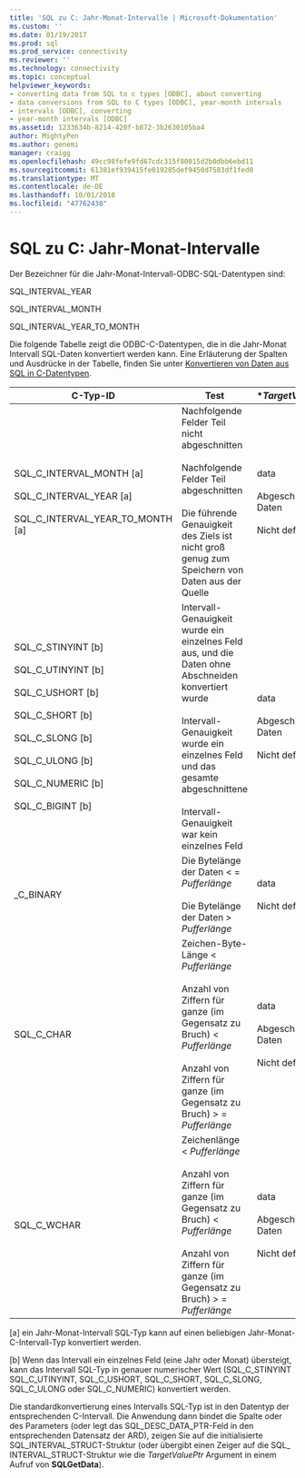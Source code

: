 ```yaml
---
title: 'SQL zu C: Jahr-Monat-Intervalle | Microsoft-Dokumentation'
ms.custom: ''
ms.date: 01/19/2017
ms.prod: sql
ms.prod_service: connectivity
ms.reviewer: ''
ms.technology: connectivity
ms.topic: conceptual
helpviewer_keywords:
- converting data from SQL to c types [ODBC], about converting
- data conversions from SQL to C types [ODBC], year-month intervals
- intervals [ODBC], converting
- year-month intervals [ODBC]
ms.assetid: 1233634b-8214-420f-b872-3b2630105ba4
author: MightyPen
ms.author: genemi
manager: craigg
ms.openlocfilehash: 49cc98fefe9fd67cdc315f80015d2b0dbb6ebd11
ms.sourcegitcommit: 61381ef939415fe019285def9450d7583df1fed0
ms.translationtype: MT
ms.contentlocale: de-DE
ms.lasthandoff: 10/01/2018
ms.locfileid: "47762438"
---
```

# <a name="sql-to-c-year-month-intervals"></a>SQL zu C: Jahr-Monat-Intervalle
Der Bezeichner für die Jahr-Monat-Intervall-ODBC-SQL-Datentypen sind:  
  
 SQL_INTERVAL_YEAR  
  
 SQL_INTERVAL_MONTH  
  
 SQL_INTERVAL_YEAR_TO_MONTH  
  
 Die folgende Tabelle zeigt die ODBC-C-Datentypen, die in die Jahr-Monat Intervall SQL-Daten konvertiert werden kann. Eine Erläuterung der Spalten und Ausdrücke in der Tabelle, finden Sie unter [Konvertieren von Daten aus SQL in C-Datentypen](../../../odbc/reference/appendixes/converting-data-from-sql-to-c-data-types.md).  
  
|C-Typ-ID|Test|**TargetValuePtr*|**StrLen_or_IndPtr*|SQLSTATE|  
|-----------------------|----------|------------------------|----------------------------|--------------|  
|SQL_C_INTERVAL_MONTH [a]<br /><br /> SQL_C_INTERVAL_YEAR [a]<br /><br /> SQL_C_INTERVAL_YEAR_TO_MONTH [a]|Nachfolgende Felder Teil nicht abgeschnitten<br /><br /> Nachfolgende Felder Teil abgeschnitten<br /><br /> Die führende Genauigkeit des Ziels ist nicht groß genug zum Speichern von Daten aus der Quelle|data<br /><br /> Abgeschnittene Daten<br /><br /> Nicht definiert|Länge der Daten in bytes<br /><br /> Länge der Daten in bytes<br /><br /> Nicht definiert|–<br /><br /> 01 S 07<br /><br /> 22015|  
|SQL_C_STINYINT [b]<br /><br /> SQL_C_UTINYINT [b]<br /><br /> SQL_C_USHORT [b]<br /><br /> SQL_C_SHORT [b]<br /><br /> SQL_C_SLONG [b]<br /><br /> SQL_C_ULONG [b]<br /><br /> SQL_C_NUMERIC [b]<br /><br /> SQL_C_BIGINT [b]|Intervall-Genauigkeit wurde ein einzelnes Feld aus, und die Daten ohne Abschneiden konvertiert wurde<br /><br /> Intervall-Genauigkeit wurde ein einzelnes Feld und das gesamte abgeschnittene<br /><br /> Intervall-Genauigkeit war kein einzelnes Feld|data<br /><br /> Abgeschnittene Daten<br /><br /> Nicht definiert|Anzahl der C-Datentyp<br /><br /> Länge der Daten in bytes<br /><br /> Anzahl der C-Datentyp|–<br /><br /> 22003<br /><br /> 22015|  
_C_BINARY|Die Bytelänge der Daten < = *Pufferlänge*<br /><br /> Die Bytelänge der Daten > *Pufferlänge*|data<br /><br /> Nicht definiert|Länge der Daten in bytes<br /><br /> Nicht definiert|–<br /><br /> 22003|  
|SQL_C_CHAR|Zeichen-Byte-Länge < *Pufferlänge*<br /><br /> Anzahl von Ziffern für ganze (im Gegensatz zu Bruch) < *Pufferlänge*<br /><br /> Anzahl von Ziffern für ganze (im Gegensatz zu Bruch) > = *Pufferlänge*|data<br /><br /> Abgeschnittene Daten<br /><br /> Nicht definiert|Anzahl der C-Datentyp<br /><br /> Anzahl der C-Datentyp<br /><br /> Nicht definiert|–<br /><br /> 01004<br /><br /> 22003|  
|SQL_C_WCHAR|Zeichenlänge < *Pufferlänge*<br /><br /> Anzahl von Ziffern für ganze (im Gegensatz zu Bruch) < *Pufferlänge*<br /><br /> Anzahl von Ziffern für ganze (im Gegensatz zu Bruch) > = *Pufferlänge*|data<br /><br /> Abgeschnittene Daten<br /><br /> Nicht definiert|Anzahl der C-Datentyp<br /><br /> Anzahl der C-Datentyp<br /><br /> Nicht definiert|–<br /><br /> 01004<br /><br /> 22003|  
  
 [a] ein Jahr-Monat-Intervall SQL-Typ kann auf einen beliebigen Jahr-Monat-C-Intervall-Typ konvertiert werden.  
  
 [b] Wenn das Intervall ein einzelnes Feld (eine Jahr oder Monat) übersteigt, kann das Intervall SQL-Typ in genauer numerischer Wert (SQL_C_STINYINT SQL_C_UTINYINT, SQL_C_USHORT, SQL_C_SHORT, SQL_C_SLONG, SQL_C_ULONG oder SQL_C_NUMERIC) konvertiert werden.  
  
 Die standardkonvertierung eines Intervalls SQL-Typ ist in den Datentyp der entsprechenden C-Intervall. Die Anwendung dann bindet die Spalte oder des Parameters (oder legt das SQL_DESC_DATA_PTR-Feld in den entsprechenden Datensatz der ARD), zeigen Sie auf die initialisierte SQL_INTERVAL_STRUCT-Struktur (oder übergibt einen Zeiger auf die SQL_ INTERVAL_STRUCT-Struktur wie die *TargetValuePtr* Argument in einem Aufruf von **SQLGetData**).
